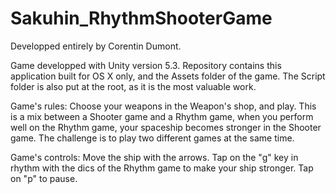 # Sakuhin_RhythmShooterGame

Developped entirely by Corentin Dumont.

Game developped with Unity version 5.3.
Repository contains this application built for OS X only, and the Assets folder of the game.
The Script folder is also put at the root, as it is the most valuable work.

Game's rules:
Choose your weapons in the Weapon's shop, and play. This is a mix between a Shooter game and a Rhythm game, when you perform well on the Rhythm game, your spaceship becomes stronger in the Shooter game. The challenge is to play two different games at the same time.

Game's controls:
Move the ship with the arrows.
Tap on the "g" key in rhythm with the dics of the Rhythm game to make your ship stronger.
Tap on "p" to pause.
